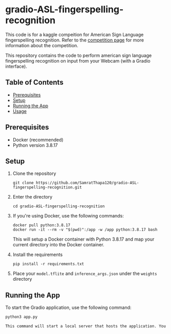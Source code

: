 # gradio-ASL-fingerspelling-recognition

This code is for a kaggle compeition for American Sign Language fingerspelling recognition. Refer to the [competition page](https://www.kaggle.com/competitions/asl-fingerspelling?rvi=1) for more information about the competition.

This repository contains the code to perform american sign language fingerspelling recognition on input from your Webcam (with a Gradio interface). 


## Table of Contents

- [Prerequisites](#prerequisites)
- [Setup](#setup)
- [Running the App](#running-the-app)
- [Usage](#usage)

## Prerequisites

- Docker (recommended)
- Python version 3.8.17

## Setup

1. Clone the repository

    ```
    git clone https://github.com/SamratThapa120/gradio-ASL-fingerspelling-recognition.git
    ```

2. Enter the directory

    ```
    cd gradio-ASL-fingerspelling-recognition
    ```
   
3. If you're using Docker, use the following commands:

    ```
    docker pull python:3.8.17
    docker run -it --rm -v "$(pwd)":/app -w /app python:3.8.17 bash
    ```
    This will setup a Docker container with Python 3.8.17 and map your current directory into the Docker container.

4. Install the requirements

    ```
    pip install -r requirements.txt
    ```

5. Place your `model.tflite` and `inference_args.json` under the `weights` directory

## Running the App

To start the Gradio application, use the following command:

```bash
python3 app.py

This command will start a local server that hosts the application. You can then access the app by visiting http://localhost:7860/ in your web browser.


